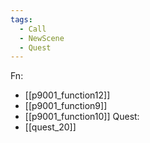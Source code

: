 ```yaml
---
tags:
  - Call
  - NewScene
  - Quest
---
```

Fn:
- [[p9001_function12]]
- [[p9001_function9]]
- [[p9001_function10]]
Quest:
- [[quest_20]]
